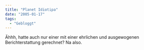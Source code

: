 ```yaml
---
title: "Planet Idiotipa"
date: "2005-01-17"
tags:
  - "Gebloggt"
---
```


Ähhh, hatte auch nur einer mit einer ehrlichen und ausgewogenen Berichterstattung gerechnet? Na also.
